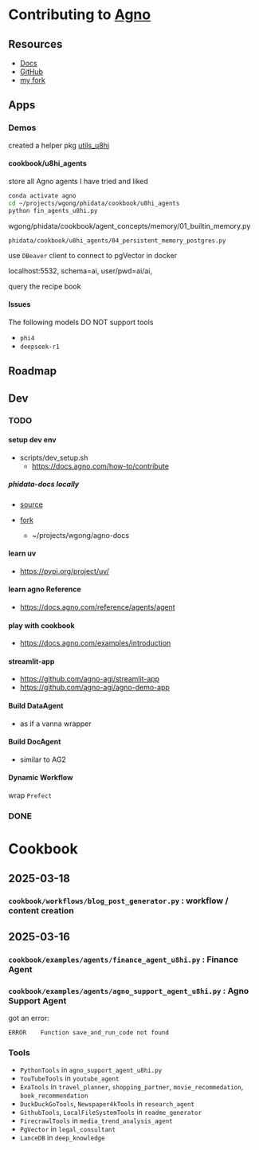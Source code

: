 # Contributing to [Agno](https://www.agno.com/)

## Resources

- [Docs](https://docs.agno.com/introduction)
- [GitHub](https://github.com/agno-agi/agno)
- [my fork](https://github.com/wgong/phidata)

## Apps

### Demos


created a helper pkg [utils_u8hi](https://github.com/digital-duck/st_tools/tree/main/utils-u8hi)

#### cookbook/u8hi_agents
store all Agno agents I have tried and liked

```bash
conda activate agno
cd ~/projects/wgong/phidata/cookbook/u8hi_agents 
python fin_agents_u8hi.py
```

wgong/phidata/cookbook/agent_concepts/memory/01_builtin_memory.py


`phidata/cookbook/u8hi_agents/04_persistent_memory_postgres.py`

use `DBeaver` client to connect to pgVector in docker

localhost:5532, schema=ai, user/pwd=ai/ai, 

query the recipe book


#### Issues 


The following models DO NOT support tools
- `phi4` 
- `deepseek-r1` 

## Roadmap

## Dev

###  TODO

#### setup dev env

- scripts/dev_setup.sh
    - https://docs.agno.com/how-to/contribute

##### phidata-docs locally
- [source](https://github.com/agno-agi/phidata-docs)

- [fork](https://github.com/wgong/agno-docs)
    - ~/projects/wgong/agno-docs


#### learn uv

- https://pypi.org/project/uv/

#### learn agno Reference

- https://docs.agno.com/reference/agents/agent

#### play with cookbook

- https://docs.agno.com/examples/introduction

#### streamlit-app
- https://github.com/agno-agi/streamlit-app
- https://github.com/agno-agi/agno-demo-app

#### Build DataAgent
- as if a vanna wrapper

#### Build DocAgent
- similar to AG2

#### Dynamic Workflow
wrap `Prefect`


###  DONE





# Cookbook

## 2025-03-18

### `cookbook/workflows/blog_post_generator.py` : workflow / content creation


## 2025-03-16

### `cookbook/examples/agents/finance_agent_u8hi.py` : Finance Agent


### `cookbook/examples/agents/agno_support_agent_u8hi.py` : Agno Support Agent

got an error:
```
ERROR    Function save_and_run_code not found
```

### Tools

- `PythonTools`  in `agno_support_agent_u8hi.py`
- `YouTubeTools` in `youtube_agent`
- `ExaTools` in `travel_planner`, `shopping_partner`, `movie_recommedation`, `book_recommendation`
- `DuckDuckGoTools`, `Newspaper4kTools` in `research_agent`
- `GithubTools`, `LocalFileSystemTools` in `readme_generator`
- `FirecrawlTools` in `media_trend_analysis_agent`
- `PgVector` in `legal_consultant`
- `LanceDB` in `deep_knowledge`

